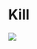 # Kill

<a href="https://996.icu"><img src="https://img.shields.io/badge/link-996.icu-red.svg"></a>
